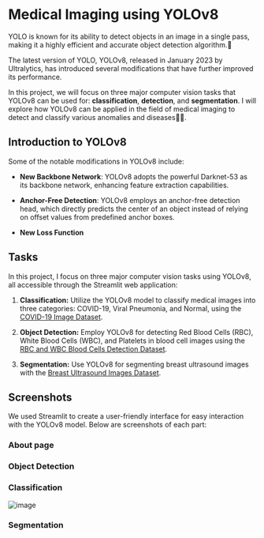 
# Medical Imaging using YOLOv8

YOLO is known for its ability to detect objects in an image in a single pass, making it a highly efficient and accurate object detection algorithm.🎯

The latest version of YOLO, YOLOv8, released in January 2023 by Ultralytics, has introduced several modifications that have further improved its performance.

In this project, we will focus on three major computer vision tasks that YOLOv8 can be used for: **classification**, **detection**, and **segmentation**. I will explore how YOLOv8 can be applied in the field of medical imaging to detect and classify various anomalies and diseases🧪💊.


## Introduction to YOLOv8
Some of the notable modifications in YOLOv8 include:

- **New Backbone Network**: YOLOv8 adopts the powerful Darknet-53 as its backbone network, enhancing feature extraction capabilities.

- **Anchor-Free Detection**: YOLOv8 employs an anchor-free detection head, which directly predicts the center of an object instead of relying on offset values from predefined anchor boxes.

- **New Loss Function**

## Tasks

In this project, I focus on three major computer vision tasks using YOLOv8, all accessible through the Streamlit web application:

1. **Classification:** Utilize the YOLOv8 model to classify medical images into three categories: COVID-19, Viral Pneumonia, and Normal, using the [COVID-19 Image 
Dataset](https://www.kaggle.com/datasets/pranavraikokte/covid19-image-dataset).

2. **Object Detection:** Employ YOLOv8 for detecting Red Blood Cells (RBC), White Blood Cells (WBC), and Platelets in blood cell images using the [RBC and WBC Blood Cells Detection 
Dataset](https://universe.roboflow.com/tfg-2nmge/yolo-yejbs).

3. **Segmentation:** Use YOLOv8 for segmenting breast ultrasound images with the [Breast Ultrasound Images Dataset](https://www.kaggle.com/datasets/aryashah2k/breast-ultrasound-images-dataset).

## Screenshots

We used Streamlit to create a user-friendly interface for easy interaction with the YOLOv8 model. Below are screenshots of each part:

### About page




### Object Detection



### Classification
![image](https://github.com/user-attachments/assets/f056eac5-ded3-4ed1-90ae-0e60e3e8acc2)




### Segmentation

